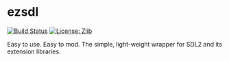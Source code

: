 # ezsdl

[![Build Status](https://travis-ci.org/kirklange/ezsdl.svg?branch=master)](https://travis-ci.org/kirklange/ezsdl)
[![License: Zlib](https://img.shields.io/badge/License-Zlib-lightgrey.svg)](https://opensource.org/licenses/Zlib)

Easy to use. Easy to mod. The simple, light-weight wrapper for SDL2 and its extension libraries.
